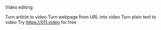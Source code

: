 Video editing

Turn article to video
Turn webpage from URL into video
Turn plain text to video
Try https://011.video for free
